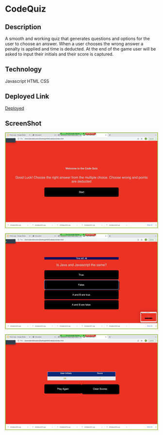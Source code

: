# CodeQuiz

## Description 

A smooth and working quiz that generates questions and options for the user to choose an answer. When a user chooses the wrong answer a penalty is applied and time is deducted. At the end of the game user will be asked to input their initials and their score is captured. 

## Technology

Javascript
HTML
CSS

## Deployed Link

[Deployed](https://fuggcodes.github.io/CodeQuiz/)

## ScreenShot

![Starting Page](./assets/startscreen.png)

![Questions](./assets/questions.png)

![Scores](./assets/scores.png)